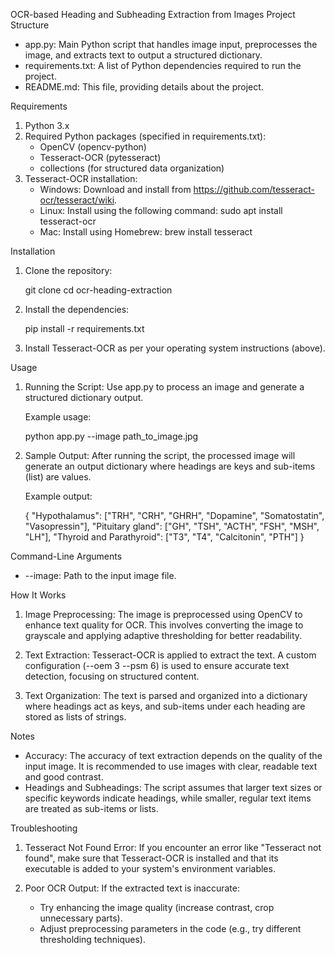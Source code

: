 OCR-based Heading and Subheading Extraction from Images
Project Structure

- app.py: Main Python script that handles image input, preprocesses the image, and extracts text to output a structured dictionary.
- requirements.txt: A list of Python dependencies required to run the project.
- README.md: This file, providing details about the project.

Requirements

1. Python 3.x
2. Required Python packages (specified in requirements.txt):
    - OpenCV (opencv-python)
    - Tesseract-OCR (pytesseract)
    - collections (for structured data organization)
3. Tesseract-OCR installation:
   - Windows: Download and install from https://github.com/tesseract-ocr/tesseract/wiki.
   - Linux: Install using the following command:
     sudo apt install tesseract-ocr
   - Mac: Install using Homebrew:
     brew install tesseract

Installation

1. Clone the repository:

   git clone <repository-url>
   cd ocr-heading-extraction

2. Install the dependencies:

   pip install -r requirements.txt

3. Install Tesseract-OCR as per your operating system instructions (above).

Usage

1. Running the Script:
   Use app.py to process an image and generate a structured dictionary output.

   Example usage:

   python app.py --image path_to_image.jpg

2. Sample Output:
   After running the script, the processed image will generate an output dictionary where headings are keys and sub-items (list) are values.

   Example output:

   {
       "Hypothalamus": ["TRH", "CRH", "GHRH", "Dopamine", "Somatostatin", "Vasopressin"],
       "Pituitary gland": ["GH", "TSH", "ACTH", "FSH", "MSH", "LH"],
       "Thyroid and Parathyroid": ["T3", "T4", "Calcitonin", "PTH"]
   }

Command-Line Arguments

- --image: Path to the input image file.

How It Works

1. Image Preprocessing:
   The image is preprocessed using OpenCV to enhance text quality for OCR. This involves converting the image to grayscale and applying adaptive thresholding for better readability.

2. Text Extraction:
   Tesseract-OCR is applied to extract the text. A custom configuration (--oem 3 --psm 6) is used to ensure accurate text detection, focusing on structured content.

3. Text Organization:
   The text is parsed and organized into a dictionary where headings act as keys, and sub-items under each heading are stored as lists of strings.

Notes

- Accuracy: The accuracy of text extraction depends on the quality of the input image. It is recommended to use images with clear, readable text and good contrast.
- Headings and Subheadings: The script assumes that larger text sizes or specific keywords indicate headings, while smaller, regular text items are treated as sub-items or lists.

Troubleshooting

1. Tesseract Not Found Error:
   If you encounter an error like "Tesseract not found", make sure that Tesseract-OCR is installed and that its executable is added to your system's environment variables.

2. Poor OCR Output:
   If the extracted text is inaccurate:
   - Try enhancing the image quality (increase contrast, crop unnecessary parts).
   - Adjust preprocessing parameters in the code (e.g., try different thresholding techniques).
